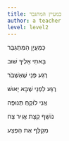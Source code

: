 ```yaml
---
title: כמעיין המתגבר
author: a teacher
level: level2
---
```

כַּמַּעֲיָן הַמִּתְגַּבֵּר

בָּאתִי אֵלֶיךָ שׁוּב

רֶגַע פְּנֵי שֶׁאֶשְׁבֹּר

רֶגַע לִפְנֵי שֶׁבָּא יֵאוּשׁ

אֲנִי לוֹקֵחַ תְּנוּפָה

נוֹשֵׁף קְצָת אֲוִיר צַח

מְקַלֵּף אֶת הַפֶּצַע